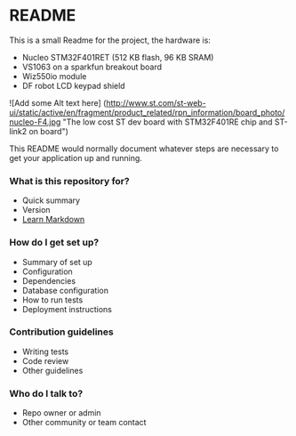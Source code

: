 # README #
This is a small Readme for the project, 
the hardware is:

- Nucleo STM32F401RET (512 KB flash, 96 KB SRAM) 
- VS1063 on a sparkfun breakout board 
- Wiz550io module
- DF robot LCD keypad shield

![Add some Alt text here]
(http://www.st.com/st-web-ui/static/active/en/fragment/product_related/rpn_information/board_photo/nucleo-F4.jpg 
"The low cost ST dev board with STM32F401RE chip and ST-link2 on board")

This README would normally document whatever steps are necessary to get your application up and running.

### What is this repository for? ###

* Quick summary
* Version
* [Learn Markdown](https://bitbucket.org/tutorials/markdowndemo)

### How do I get set up? ###

* Summary of set up
* Configuration
* Dependencies
* Database configuration
* How to run tests
* Deployment instructions

### Contribution guidelines ###

* Writing tests
* Code review
* Other guidelines

### Who do I talk to? ###

* Repo owner or admin
* Other community or team contact